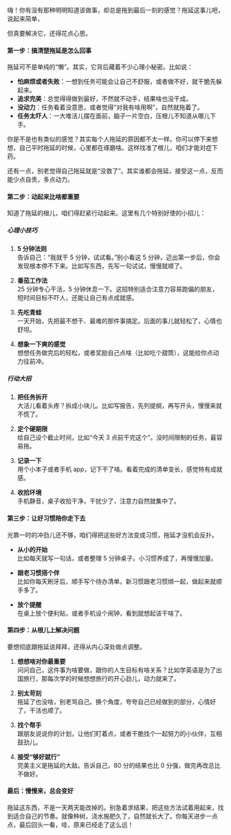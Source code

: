 ​	嗨！你有没有那种明明知道该做事，却总是拖到最后一刻的感觉？拖延这事儿吧，说起来简单，

但真要解决它，还得花点心思。

#### **第一步：搞清楚拖延是怎么回事**

拖延可不是单纯的“懒”。其实，它背后藏着不少心理小秘密。比如说：
- **怕麻烦或者失败**：一想到任务可能会让自己不舒服，或者做不好，就干脆先躲起来。
- **追求完美**：总觉得得做到最好，不然就不动手，结果啥也没干成。
- **没动力**：任务看着没意思，或者觉得“对我有啥用啊”，自然就拖着了。
- **任务太吓人**：一大堆活儿摆在面前，脑子一片空白，压根儿不知道从哪儿下手。

你是不是也有类似的感觉？其实每个人拖延的原因都不太一样。你可以停下来想想，自己平时拖延的时候，心里都在琢磨啥。这样找准了根儿，咱们才能对症下药。

还有一点，别老觉得自己拖延就是“没救了”。其实谁都会拖延，接受这一点，反而能少点自责，多点动力。



#### **第二步：动起来比啥都重要**
知道了拖延的根儿，咱们得赶紧行动起来。这里有几个特别好使的小招儿：

##### **心理小技巧**
1. **5 分钟法则**  
   告诉自己：“我就干 5 分钟，试试看。”别小看这 5 分钟，迈出第一步后，你会发现根本停不下来。比如写东西，先写一句试试，慢慢就顺了。
   
2. **番茄工作法**  
   25 分钟专心干活，5 分钟休息一下。这招特别适合注意力容易跑偏的朋友，短时间目标不吓人，还能让自己有点成就感。

3. **先吃青蛙**  
   一天开始，先把最不想干、最难的那件事搞定。后面的事儿就轻松了，心情也舒坦。

4. **想象一下爽的感觉**  
   想想任务做完后的轻松，或者奖励自己点啥（比如吃个甜筒），这能给你点动力往前冲。

##### **行动大招**
1. **把任务拆开**  
   大活儿看着头疼？拆成小块儿。比如写报告，先列提纲，再写开头，慢慢来就不慌了。

2. **定个硬期限**  
   给自己设个截止时间，比如“今天 3 点前干完这个”。没时间限制的任务，最容易拖。

3. **记录一下**  
   用个小本子或者手机 app，记下干了啥。看着完成的清单变长，感觉特有成就感。

4. **收拾环境**  
   手机静音，桌子收拾干净，干扰少了，注意力自然就集中了。



#### **第三步：让好习惯陪你走下去**
光靠一时的冲劲儿还不够，咱们得把这些好方法变成习惯，拖延才没机会反扑。

- **从小的开始**  
  比如每天就写一句话，或者整理 5 分钟桌子。小习惯养成了，再慢慢加量。

- **跟老习惯搭个伴**  
  比如你每天刷牙后，顺手写个待办清单。新习惯跟老习惯绑一起，做起来就顺手多了。

- **放个提醒**  
  在桌上放个便利贴，或者手机设个闹钟，看到就想起该干啥了。



#### **第四步：从根儿上解决问题**
要想彻底跟拖延说拜拜，还得从内心深处做点调整。

1. **想想啥对你最重要**  
   问问自己，这件事为啥要做，跟你的人生目标有啥关系？比如学英语是为了出国旅行，那每次学的时候想想旅行的开心劲儿，动力就来了。

2. **别太苛刻**  
   拖延了也没啥，别老骂自己。换个角度，夸夸自己已经做到的部分，心情好了，干活也顺了。

3. **找个帮手**  
   跟朋友说说你的计划，让他们盯着点，或者干脆找个一起努力的小伙伴，互相鼓劲儿。

4. **接受“够好就行”**  
   完美主义是拖延的大敌。告诉自己，80 分的结果也比 0 分强，做完再改总比不做好。



#### **最后：慢慢来，总会变好**
拖延这东西，不是一天两天能改掉的。别急着求结果，把这些方法试着用起来，找到适合自己的节奏。就像种树，浇水施肥久了，自然就长大了。你每天进步一点点，最后回头一看，哇，原来已经走了这么远！
